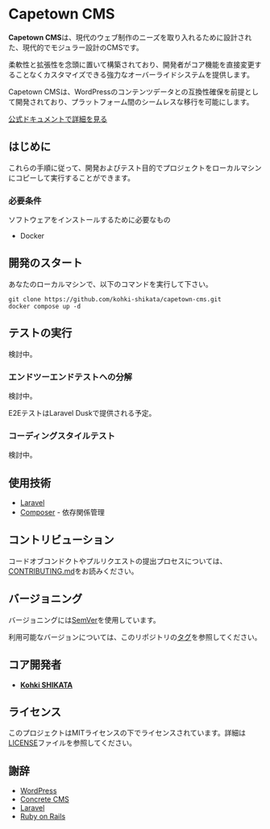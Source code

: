 # Capetown CMS

**Capetown CMS**は、現代のウェブ制作のニーズを取り入れるために設計された、現代的でモジュラー設計のCMSです。

柔軟性と拡張性を念頭に置いて構築されており、開発者がコア機能を直接変更することなくカスタマイズできる強力なオーバーライドシステムを提供します。

Capetown CMSは、WordPressのコンテンツデータとの互換性確保を前提として開発されており、プラットフォーム間のシームレスな移行を可能にします。

[公式ドキュメントで詳細を見る](./docs/ja/index.md)

## はじめに

これらの手順に従って、開発およびテスト目的でプロジェクトをローカルマシンにコピーして実行することができます。

### 必要条件

ソフトウェアをインストールするために必要なもの

- Docker

## 開発のスタート

あなたのローカルマシンで、以下のコマンドを実行して下さい。

```shell
git clone https://github.com/kohki-shikata/capetown-cms.git
docker compose up -d
```

## テストの実行

検討中。

### エンドツーエンドテストへの分解

検討中。

E2EテストはLaravel Duskで提供される予定。

### コーディングスタイルテスト

検討中。

## 使用技術

* [Laravel](https://laravel.com/)
* [Composer](https://getcomposer.org/) - 依存関係管理

## コントリビューション

コードオブコンドクトやプルリクエストの提出プロセスについては、[CONTRIBUTING.md](./docs/ja/CONTRIBUTING.md)をお読みください。

## バージョニング

バージョニングには[SemVer](http://semver.org/)を使用しています。

利用可能なバージョンについては、このリポジトリの[タグ](https://github.com/kohki-shikata/captown-cms/tags)を参照してください。

## コア開発者

* **[Kohki SHIKATA](https://github.com/kohki-shikata)** 

## ライセンス

このプロジェクトはMITライセンスの下でライセンスされています。詳細は[LICENSE](./LICENSE)ファイルを参照してください。

## 謝辞

* [WordPress](https://wordpress.org/)
* [Concrete CMS](https://www.concretecms.org/)
* [Laravel](https://laravel.com/)
* [Ruby on Rails](https://rubyonrails.org/)